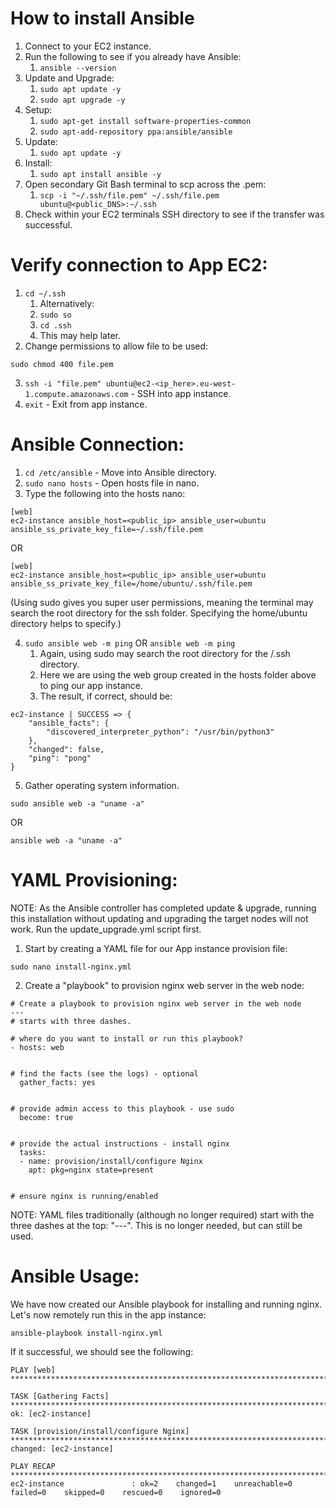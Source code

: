 # How to install Ansible

1. Connect to your EC2 instance.
2. Run the following to see if you already have Ansible:
   1. `ansible --version`
3. Update and Upgrade:
   1. `sudo apt update -y`
   2. `sudo apt upgrade -y `
4. Setup:
   1. `sudo apt-get install software-properties-common`
   2. `sudo apt-add-repository ppa:ansible/ansible`
5. Update:
   1. `sudo apt update -y`
6. Install:
   1. `sudo apt install ansible -y`
7. Open secondary Git Bash terminal to scp across the .pem:
   1. `scp -i "~/.ssh/file.pem" ~/.ssh/file.pem ubuntu@<public_DNS>:~/.ssh`
8. Check within your EC2 terminals SSH directory to see if the transfer was successful.

# Verify connection to App EC2:

1. `cd ~/.ssh`
   1. Alternatively: 
   2. `sudo so`
   3. `cd .ssh`
   4. This may help later.
2. Change permissions to allow file to be used:

```
sudo chmod 400 file.pem
```

3. `ssh -i "file.pem" ubuntu@ec2-<ip_here>.eu-west-1.compute.amazonaws.com` - SSH into app instance.
4. `exit` - Exit from app instance.

# Ansible Connection:

1. `cd /etc/ansible` - Move into Ansible directory.
2. `sudo nano hosts` - Open hosts file in nano.
3. Type the following into the hosts nano:

```
[web]
ec2-instance ansible_host=<public_ip> ansible_user=ubuntu ansible_ss_private_key_file=~/.ssh/file.pem
```

OR

```
[web]
ec2-instance ansible_host=<public_ip> ansible_user=ubuntu ansible_ss_private_key_file=/home/ubuntu/.ssh/file.pem
```

(Using sudo gives you super user permissions, meaning the terminal may search the root directory for the ssh folder. Specifying the home/ubuntu directory helps to specify.)


4. `sudo ansible web -m ping` OR `ansible web -m ping`
   1. Again, using sudo may search the root directory for the /.ssh directory.
   2. Here we are using the web group created in the hosts folder above to ping our app instance.
   3. The result, if correct, should be:

```
ec2-instance | SUCCESS => {
    "ansible_facts": {
        "discovered_interpreter_python": "/usr/bin/python3"
    },
    "changed": false,
    "ping": "pong"
}
```

5. Gather operating system information.

```
sudo ansible web -a "uname -a"
```

OR

```
ansible web -a "uname -a"
```


# YAML Provisioning:

NOTE: As the Ansible controller has completed update & upgrade, running this installation without updating and upgrading the target nodes will not work. Run the update_upgrade.yml script first.

1. Start by creating a YAML file for our App instance provision file:

```
sudo nano install-nginx.yml
```

2. Create a "playbook" to provision nginx web server in the web node:

```
# Create a playbook to provision nginx web server in the web node
---
# starts with three dashes.

# where do you want to install or run this playbook?
- hosts: web


# find the facts (see the logs) - optional
  gather_facts: yes


# provide admin access to this playbook - use sudo
  become: true


# provide the actual instructions - install nginx
  tasks:
  - name: provision/install/configure Nginx
    apt: pkg=nginx state=present


# ensure nginx is running/enabled
```

NOTE: YAML files traditionally (although no longer required) start with the three dashes at the top: "---". This is no longer needed, but can still be used.

# Ansible Usage:

We have now created our Ansible playbook for installing and running nginx. Let's now remotely run this in the app instance:

```
ansible-playbook install-nginx.yml
```

If it successful, we should see the following:

```
PLAY [web] ********************************************************************************************************************************************************************************************************

TASK [Gathering Facts] ********************************************************************************************************************************************************************************************
ok: [ec2-instance]

TASK [provision/install/configure Nginx] **************************************************************************************************************************************************************************
changed: [ec2-instance]

PLAY RECAP ********************************************************************************************************************************************************************************************************
ec2-instance               : ok=2    changed=1    unreachable=0    failed=0    skipped=0    rescued=0    ignored=0
```